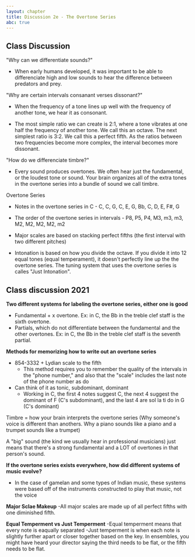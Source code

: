 ```yaml
---
layout: chapter
title: Discussion 2e - The Overtone Series
abc: true
---
```


## Class Discussion 

"Why can we differentiate sounds?"

- When early humans developed, it was important to be able to differenciate high and low sounds to hear the difference between predators and prey.

"Why are certain intervals consanant verses dissonant?"

- When the frequency of a tone lines up well with the frequency of another tone, we hear it as consonant.

- The most simple ratio we can create is 2:1, where a tone vibrates at one half the frequency of another tone. We call this an octave. The next simplest ratio is 3:2. We call this a perfect fifth. As the ratios between two frequencies become more complex, the interval becomes more dissonant. 

"How do we differenciate timbre?"

- Every sound produces overtones. We often hear just the fundamental, or the loudest tone or sound. Your brain organizes all of the extra tones in the overtone series into a bundle of sound we call timbre.

Overtone Series

- Notes in the overtone series in C - C, C, G, C, E, G, Bb, C, D, E, F#, G

- The order of the overtone series in intervals - P8, P5, P4, M3, m3, m3, M2, M2, M2, M2, m2

- Major scales are based on stacking perfect fifths (the first interval with two different pitches) 

- Intonation is based on how you divide the octave. If you divide it into 12 equal tones (equal temperament), it doesn't perfectly line up the the overtone series. The tuning system that uses the overtone series is calles "Just Intonation".


## Class discussion 2021

**Two different systems for labeling the overtone series, either one is good**
- Fundamental + x overtone. Ex: in C, the Bb in the treble clef staff is the sixth overtone.
- Partials, which do not differentiate between the fundamental and the other overtones. Ex: in C, the Bb in the treble clef staff is the seventh partial.

**Methods for memorizing how to write out an overtone series**
- 854-3332 + Lydian scale to the fifth
  - This method requires you to remember the quality of the intervals in the "phone number," and also that the "scale" includes the last note of the phone number as do
- Can think of it as tonic, subdominant, dominant
  - Working in C, the first 4 notes suggest C, the next 4 suggest the dominant of F (C's subdominant), and the last 4 are sol la ti do in G (C's dominant)

Timbre = how your brain interprets the overtone series (Why someone's voice is different than anothers. Why a piano sounds like a piano and a trumpet sounds like a trumpet)

A "big" sound (the kind we usually hear in professional musicians) just means that there's a strong fundamental and a LOT of overtones in that person's sound.

**If the overtone series exists everywhere, how did different systems of music evolve?**
- In the case of gamelan and some types of Indian music, these systems were based off of the instruments constructed to play that music, not the voice

**Major Sclae Makeup**
-All major scales are made up of all perfect fifths with one diminished fifth. 

**Equal Temperment vs Just Temperment**
-Equal temperment means that every note is eaqually separated
-Just temperment is when each note is slightly further apart or closer together based on the key. In ensembles, you might have heard your director saying the third needs to be flat, or the fifth needs to be flat. 
